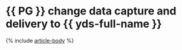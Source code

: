 # {{ PG }} change data capture and delivery to {{ yds-full-name }}

{% include [article-body](../../_tutorials/dataplatform/datatransfer/mpg-to-yds.md) %}
